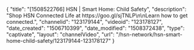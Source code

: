 {
    "title": "[1508522766] HSN | Smart Home: Child Safety",
    "description": "Shop HSN Connected Life at https:\/\/goo.gl\/sjTNLP\n\nLearn how to get connected.",
    "channelid": "123179144",
    "videoid": "123178127",
    "date_created": "1506710399",
    "date_modified": "1508372438",
    "type": "captivate",
    "layout": "channelVideo",
    "url": "\/hsn-network\/hsn-smart-home-child-safety\/123179144-123178127"
}